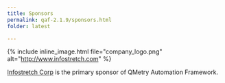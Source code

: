 ```yaml
---
title: Sponsors
permalink: qaf-2.1.9/sponsors.html
folder: latest

---
```





{% include inline_image.html file="company_logo.png" alt="http://www.infostretch.com" %} 


<a href="http://www.infostretch.com" target="_blank">Infostretch Corp</a> is the primary sponsor of QMetry Automation Framework.